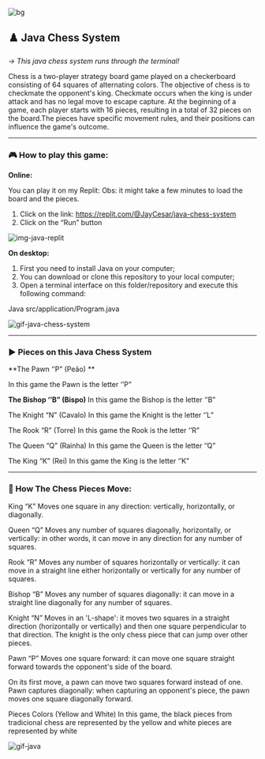 ![bg](https://github.com/JayCesar/java-chess-system/assets/44206400/9e44647c-0899-47a6-b054-c59eb9507261)

## ♟️ Java Chess System

<p> <i> → This java chess system runs through the terminal! </i></p>

Chess is a two-player strategy board game played on a checkerboard consisting of 64 squares of alternating colors. The objective of chess is to checkmate the opponent's king. Checkmate occurs when the king is under attack and has no legal move to escape capture. At the beginning of a game, each player starts with 16 pieces, resulting in a total of 32 pieces on the board.The pieces have specific movement rules, and their positions can influence the game's outcome.

***

### 🎮 How to play this game:

**Online:**

You can play it on my Replit:
Obs: it might take a few minutes to load the board and the pieces.

1) Click on the link: https://replit.com/@JayCesar/java-chess-system 
2) Click on the “Run” button

![img-java-replit](https://github.com/JayCesar/java-chess-system/assets/44206400/cfb4944f-4d52-44bd-8691-3f6b68cf840c)

**On desktop:**
1) First you need to install Java on your computer; 
2) You can download or clone this repository to your local computer; 
3) Open a terminal interface on this folder/repository and execute this following command:

Java src/application/Program.java

![gif-java-chess-system](https://github.com/JayCesar/java-chess-system/assets/44206400/3e61b81c-62fc-45cb-8006-7944b7a3767f)



***

### ▶️ Pieces on this Java Chess System

**The Pawn ‘’P” (Peão) **

In this game the Pawn is the letter ‘’P”

**The Bishop ‘’B” (Bispo)**
In this game the Bishop is the letter ‘’B”

The Knight “N” (Cavalo)
In this game the Knight is the letter ‘’L”

The Rook “R” (Torre)
In this game the Rook is the letter ‘’R”

The Queen “Q” (Rainha)
In this game the Queen is the letter ‘’Q”

The King “K” (Rei)
In this game the King is the letter ‘’K”

***

### 🧠 How The Chess Pieces Move:

King “K”
Moves one square in any direction: vertically, horizontally, or diagonally.

Queen “Q”
Moves any number of squares diagonally, horizontally, or vertically: in other words, it can move in any direction for any number of squares.

Rook “R”
Moves any number of squares horizontally or vertically: it can move in a straight line either horizontally or vertically for any number of squares.

Bishop “B”
Moves any number of squares diagonally: it can move in a straight line diagonally for any number of squares.

Knight “N”
Moves in an 'L-shape': it moves two squares in a straight direction (horizontally or vertically) and then one square perpendicular to that direction. The knight is the only chess piece that can jump over other pieces.

Pawn “P”
Moves one square forward: it can move one square straight forward towards the opponent's side of the board. 

On its first move, a pawn can move two squares forward instead of one.
Pawn captures diagonally: when capturing an opponent's piece, the pawn moves one square diagonally forward.

Pieces Colors (Yellow and White)
In this game, the black pieces from tradicional chess are represented by the yellow and white pieces are represented by white 

![gif-java](https://github.com/JayCesar/java-chess-system/assets/44206400/1cbe5e79-db74-42ef-807e-f91ba7aa325a)










